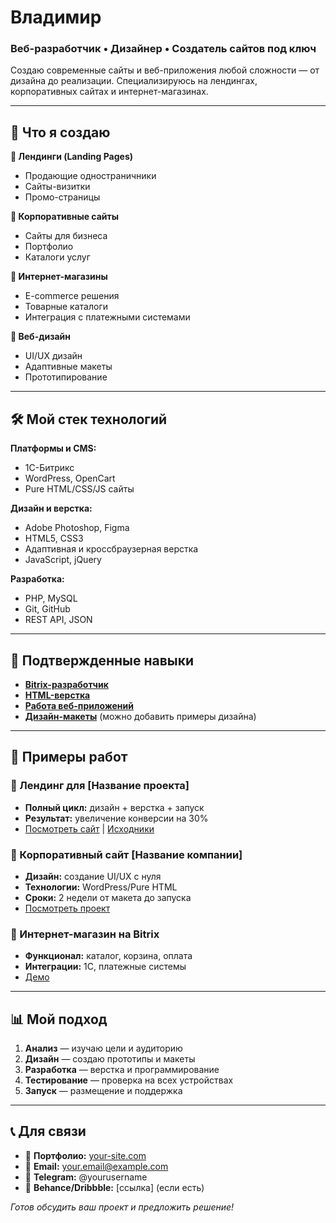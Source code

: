 # Владимир
### Веб-разработчик • Дизайнер • Создатель сайтов под ключ

Создаю современные сайты и веб-приложения любой сложности — от дизайна до реализации. Специализируюсь на лендингах, корпоративных сайтах и интернет-магазинах.

---

## 🚀 Что я создаю

**🎯 Лендинги (Landing Pages)**
- Продающие одностраничники
- Сайты-визитки
- Промо-страницы

**🏢 Корпоративные сайты**
- Сайты для бизнеса
- Портфолио
- Каталоги услуг

**🛒 Интернет-магазины**
- E-commerce решения
- Товарные каталоги
- Интеграция с платежными системами

**🎨 Веб-дизайн**
- UI/UX дизайн
- Адаптивные макеты
- Прототипирование

---

## 🛠️ Мой стек технологий

**Платформы и CMS:**
- 1С-Битрикс
- WordPress, OpenCart
- Pure HTML/CSS/JS сайты

**Дизайн и верстка:**
- Adobe Photoshop, Figma
- HTML5, CSS3
- Адаптивная и кроссбраузерная верстка
- JavaScript, jQuery

**Разработка:**
- PHP, MySQL
- Git, GitHub
- REST API, JSON

---

## 📜 Подтвержденные навыки

- **[Bitrix-разработчик](./certificates/bitrix-developer.pdf)**
- **[HTML-верстка](./certificates/html-verstka.jpg)**
- **[Работа веб-приложений](./certificates/web-applications.pdf)**
- **[Дизайн-макеты](./certificates/design-samples/)** (можно добавить примеры дизайна)

---

## 💼 Примеры работ

### 🎯 Лендинг для [Название проекта]
- **Полный цикл:** дизайн + верстка + запуск
- **Результат:** увеличение конверсии на 30%
- [Посмотреть сайт](ссылка) | [Исходники](./projects/landing-project/)

### 🏢 Корпоративный сайт [Название компании]
- **Дизайн:** создание UI/UX с нуля
- **Технологии:** WordPress/Pure HTML
- **Сроки:** 2 недели от макета до запуска
- [Посмотреть проект](./projects/corporate-site/)

### 🛒 Интернет-магазин на Bitrix
- **Функционал:** каталог, корзина, оплата
- **Интеграции:** 1С, платежные системы
- [Демо](./projects/online-store/)

---

## 📊 Мой подход

1. **Анализ** — изучаю цели и аудиторию
2. **Дизайн** — создаю прототипы и макеты
3. **Разработка** — верстка и программирование
4. **Тестирование** — проверка на всех устройствах
5. **Запуск** — размещение и поддержка

---

## 📞 Для связи

- 💼 **Портфолио:** [your-site.com](ссылка)
- 📧 **Email:** your.email@example.com
- 💬 **Telegram:** @yourusername
- 🎨 **Behance/Dribbble:** [ссылка] (если есть)

*Готов обсудить ваш проект и предложить решение!*
